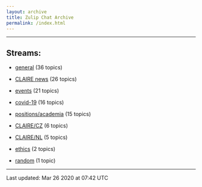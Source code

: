 ```yaml
---
layout: archive
title: Zulip Chat Archive
permalink: /index.html
---
```


---

## Streams:

* [general](stream/201199-general/index.html) (36 topics)

* [CLAIRE news](stream/201957-CLAIRE-news/index.html) (26 topics)

* [events](stream/201207-events/index.html) (21 topics)

* [covid-19](stream/226112-covid-19/index.html) (16 topics)

* [positions/academia](stream/203258-positions/academia/index.html) (15 topics)

* [CLAIRE/CZ](stream/203399-CLAIRE/CZ/index.html) (6 topics)

* [CLAIRE/NL](stream/203255-CLAIRE/NL/index.html) (5 topics)

* [ethics](stream/228366-ethics/index.html) (2 topics)

* [random](stream/202125-random/index.html) (1 topic)

<hr><p>Last updated: Mar 26 2020 at 07:42 UTC</p>